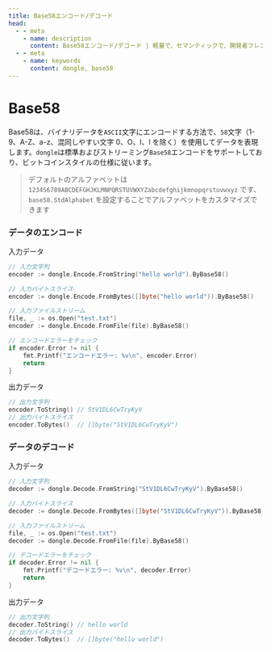 ```yaml
---
title: Base58エンコード/デコード
head:
  - - meta
    - name: description
      content: Base58エンコード/デコード | 軽量で、セマンティックで、開発者フレンドリーなgolang エンコード&暗号ライブラリ
  - - meta
    - name: keywords
      content: dongle, base58
---
```


# Base58

Base58は、バイナリデータを`ASCII`文字にエンコードする方法で、`58`文字（1-9、A-Z、a-z、混同しやすい文字 0、O、I、l を除く）を使用してデータを表現します。`dongle`は標準およびストリーミング`Base58`エンコードをサポートしており、ビットコインスタイルの仕様に従います。

> デフォルトのアルファベットは `123456789ABCDEFGHJKLMNPQRSTUVWXYZabcdefghijkmnopqrstuvwxyz` です、
> `base58.StdAlphabet` を設定することでアルファベットをカスタマイズできます

### データのエンコード

入力データ

```go
// 入力文字列
encoder := dongle.Encode.FromString("hello world").ByBase58()

// 入力バイトスライス
encoder := dongle.Encode.FromBytes([]byte("hello world")).ByBase58()

// 入力ファイルストリーム
file, _ := os.Open("test.txt")
encoder := dongle.Encode.FromFile(file).ByBase58()

// エンコードエラーをチェック
if encoder.Error != nil {
	fmt.Printf("エンコードエラー: %v\n", encoder.Error)
	return
}
```

出力データ

```go
// 出力文字列
encoder.ToString() // StV1DL6CwTryKyV
// 出力バイトスライス
encoder.ToBytes()  // []byte("StV1DL6CwTryKyV")
```

### データのデコード

入力データ

```go
// 入力文字列
decoder := dongle.Decode.FromString("StV1DL6CwTryKyV").ByBase58()

// 入力バイトスライス
decoder := dongle.Decode.FromBytes([]byte("StV1DL6CwTryKyV")).ByBase58()

// 入力ファイルストリーム
file, _ := os.Open("test.txt")
decoder := dongle.Decode.FromFile(file).ByBase58()

// デコードエラーをチェック
if decoder.Error != nil {
	fmt.Printf("デコードエラー: %v\n", decoder.Error)
	return
}
```

出力データ

```go
// 出力文字列
decoder.ToString() // hello world
// 出力バイトスライス
decoder.ToBytes()  // []byte("hello world")
```

 
